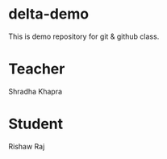 # delta-demo
This is demo repository for git &amp; github class.
# Teacher
Shradha Khapra

# Student
Rishaw Raj